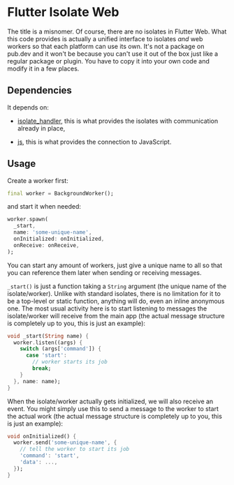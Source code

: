 # Flutter Isolate Web

The title is a misnomer. Of course, there are no isolates in Flutter Web. What this code provides
is actually a unified interface to isolates *and* web workers so that each platform can use its own.
It's not a package on pub.dev and it won't be because you can't use it out of the box just like
a regular package or plugin. You have to copy it into your own code and modify it in a few places.

## Dependencies

It depends on:

* [isolate_handler](https://pub.dev/packages/isolate_handler), this is what provides
the isolates with communication already in place,

* [js](https://pub.dev/packages/js), this is what provides the connection to JavaScript.

## Usage

Create a worker first:

```dart
final worker = BackgroundWorker();
```

and start it when needed:

```dart
worker.spawn(
  _start,
  name: 'some-unique-name',
  onInitialized: onInitialized,
  onReceive: onReceive,
);
```

You can start any amount of workers, just give a unique name to all so that you can reference them later when sending
or receiving messages.

`_start()` is just a function taking a `String` argument (the unique name of the isolate/worker). Unlike with standard isolates,
there is no limitation for it to be a top-level or static function, anything will do, even an inline anonymous one.
The most usual activity here is to start listening to messages the isolate/worker will receive from the main app
(the actual message structure is completely up to you, this is just an example):

```dart
void _start(String name) {
  worker.listen((args) {
    switch (args['command']) {
      case 'start':
        // worker starts its job
        break;
    }
  }, name: name);
}
```

When the isolate/worker actually gets initialized, we will also receive an event. You might simply use this to send
a message to the worker to start the actual work (the actual message structure is completely up to you, this is just an example):

```dart
void onInitialized() {
  worker.send('some-unique-name', {
    // tell the worker to start its job
    'command': 'start',
    'data': ...,
  });
}
```
